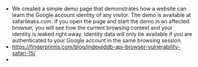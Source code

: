 - We created a simple demo page that demonstrates how a website can learn the Google account identity of any visitor. The demo is available at safarileaks.com. If you open the page and start the demo in an affected browser, you will see how the current browsing context and your identity is leaked right away. Identity data will only be available if you are authenticated to your Google account in the same browsing session.
- https://fingerprintjs.com/blog/indexeddb-api-browser-vulnerability-safari-15/
-